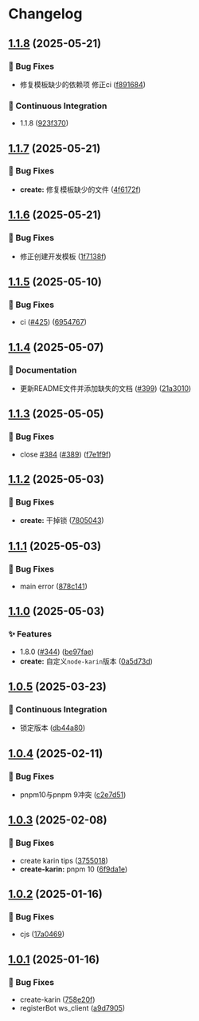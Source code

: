 # Changelog

## [1.1.8](https://github.com/KarinJS/Karin/compare/create-karin-v1.1.7...create-karin-v1.1.8) (2025-05-21)


### 🐛 Bug Fixes

* 修复模板缺少的依赖项 修正ci ([f891684](https://github.com/KarinJS/Karin/commit/f891684c22e68e90a8370fdc13a3541671b9d88b))


### 🎡 Continuous Integration

* 1.1.8 ([923f370](https://github.com/KarinJS/Karin/commit/923f370350448070a7961bfbad2477577ca9d3cd))

## [1.1.7](https://github.com/KarinJS/Karin/compare/create-karin-v1.1.6...create-karin-v1.1.7) (2025-05-21)


### 🐛 Bug Fixes

* **create:** 修复模板缺少的文件 ([4f6172f](https://github.com/KarinJS/Karin/commit/4f6172f79a52eb2440adaf0c5a8d0e788a14fb03))

## [1.1.6](https://github.com/KarinJS/Karin/compare/create-karin-v1.1.5...create-karin-v1.1.6) (2025-05-21)


### 🐛 Bug Fixes

* 修正创建开发模板 ([1f7138f](https://github.com/KarinJS/Karin/commit/1f7138fc6b209e72944aff2d35304fb0501efd0a))

## [1.1.5](https://github.com/KarinJS/Karin/compare/create-karin-v1.1.4...create-karin-v1.1.5) (2025-05-10)


### 🐛 Bug Fixes

* ci ([#425](https://github.com/KarinJS/Karin/issues/425)) ([6954767](https://github.com/KarinJS/Karin/commit/69547673a85cce500e589c815ac362ada599bc41))

## [1.1.4](https://github.com/KarinJS/Karin/compare/create-karin-v1.1.3...create-karin-v1.1.4) (2025-05-07)


### 📝 Documentation

* 更新README文件并添加缺失的文档 ([#399](https://github.com/KarinJS/Karin/issues/399)) ([21a3010](https://github.com/KarinJS/Karin/commit/21a30101f1e41dfa35db1a70d18ac2f60df35611))

## [1.1.3](https://github.com/KarinJS/Karin/compare/create-karin-v1.1.2...create-karin-v1.1.3) (2025-05-05)


### 🐛 Bug Fixes

* close [#384](https://github.com/KarinJS/Karin/issues/384) ([#389](https://github.com/KarinJS/Karin/issues/389)) ([f7e1f9f](https://github.com/KarinJS/Karin/commit/f7e1f9f0249d386d4860cc840dd985474f6448be))

## [1.1.2](https://github.com/KarinJS/Karin/compare/create-karin-v1.1.1...create-karin-v1.1.2) (2025-05-03)


### 🐛 Bug Fixes

* **create:** 干掉锁 ([7805043](https://github.com/KarinJS/Karin/commit/78050437afdb4bfbca4a339ab0ac3c62abd73fa8))

## [1.1.1](https://github.com/KarinJS/Karin/compare/create-karin-v1.1.0...create-karin-v1.1.1) (2025-05-03)


### 🐛 Bug Fixes

* main error ([878c141](https://github.com/KarinJS/Karin/commit/878c141452fd550baedf2d2f2a6e129b777e9e7e))

## [1.1.0](https://github.com/KarinJS/Karin/compare/create-karin-v1.0.5...create-karin-v1.1.0) (2025-05-03)


### ✨ Features

* 1.8.0 ([#344](https://github.com/KarinJS/Karin/issues/344)) ([be97fae](https://github.com/KarinJS/Karin/commit/be97fae5815b808b3453853c9ed6929540f2b340))
* **create:** 自定义`node-karin`版本 ([0a5d73d](https://github.com/KarinJS/Karin/commit/0a5d73d348e1addf5add43b478d878b4fc658be9))

## [1.0.5](https://github.com/KarinJS/Karin/compare/create-karin-v1.0.4...create-karin-v1.0.5) (2025-03-23)


### 🎡 Continuous Integration

* 锁定版本 ([db44a80](https://github.com/KarinJS/Karin/commit/db44a80e4ebb4a63fb47c7c58113fbebff0aa07f))

## [1.0.4](https://github.com/KarinJS/Karin/compare/create-karin-v1.0.3...create-karin-v1.0.4) (2025-02-11)


### 🐛 Bug Fixes

* pnpm10与pnpm 9冲突 ([c2e7d51](https://github.com/KarinJS/Karin/commit/c2e7d5129e0ff122ddce474e359f402221028740))

## [1.0.3](https://github.com/KarinJS/Karin/compare/create-karin-v1.0.2...create-karin-v1.0.3) (2025-02-08)


### 🐛 Bug Fixes

* create karin tips ([3755018](https://github.com/KarinJS/Karin/commit/3755018ded673aea5c40ba95365ba13082a4f4f1))
* **create-karin:** pnpm 10 ([6f9da1e](https://github.com/KarinJS/Karin/commit/6f9da1e8efaf5a2b7895f886012e3bdb0eb0d058))

## [1.0.2](https://github.com/KarinJS/Karin/compare/create-karin-v1.0.1...create-karin-v1.0.2) (2025-01-16)


### 🐛 Bug Fixes

* cjs ([17a0469](https://github.com/KarinJS/Karin/commit/17a0469cf50bd75c18153287b74323b500e7c1b1))

## [1.0.1](https://github.com/KarinJS/Karin/compare/create-karin-v1.0.0...create-karin-v1.0.1) (2025-01-16)


### 🐛 Bug Fixes

* create-karin ([758e20f](https://github.com/KarinJS/Karin/commit/758e20f2d824d23a998fe85c02883e1db53148f9))
* registerBot ws_client ([a9d7905](https://github.com/KarinJS/Karin/commit/a9d7905b5c0c739eb1e8c64beafb658a3c12c64d))
